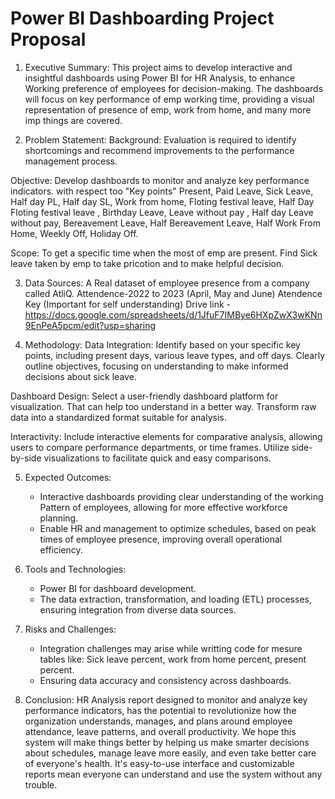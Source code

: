 # Power BI Dashboarding Project Proposal

1. Executive Summary:
This project aims to develop interactive and insightful dashboards using Power BI for HR Analysis, to enhance Working preference of employees for decision-making.
The dashboards will focus on key performance of emp working time, providing a visual representation of presence of emp, work from home, and many more imp things are covered.

3. Problem Statement:
Background: Evaluation is required to identify shortcomings and recommend improvements to the performance management process.
   
Objective: Develop dashboards to monitor and analyze key performance indicators.
with respect too "Key points" Present, Paid Leave, Sick Leave, Half day PL, Half day SL, Work from home, Floting festival leave, Half Day Floting festival leave , Birthday Leave, Leave without pay , Half day Leave without pay, Bereavement Leave, Half Bereavement Leave, Half Work From Home, Weekly Off, Holiday Off.

Scope: To get a specific time when the most of emp are present. Find Sick leave taken by emp to take pricotion and to make helpful decision.

3. Data Sources:
	A Real dataset of employee presence from a company called AtliQ.
		Attendence-2022 to 2023 (April, May and June)
		Atendence Key (Important for self understanding)
	Drive link -https://docs.google.com/spreadsheets/d/1JfuF7IMBye6HXpZwX3wKNn9EnPeA5pcm/edit?usp=sharing

4. Methodology:
Data Integration: Identify based on your specific key points, including present days, various leave types, and off days.
	Clearly outline objectives, focusing on understanding to make informed decisions 	about sick leave.

Dashboard Design: Select a user-friendly dashboard platform for visualization.
	That can help too understand in a better way.
	Transform raw data into a standardized format suitable for analysis.
   
Interactivity: Include interactive elements for comparative analysis, allowing users to compare performance departments, or time frames.
	Utilize side-by-side visualizations to facilitate quick and easy comparisons.

5. Expected Outcomes:
   - Interactive dashboards providing clear understanding of the working Pattern of employees, allowing for more effective workforce planning.
   - Enable HR and management to optimize schedules, based on peak times of employee presence, improving overall operational efficiency.

6. Tools and Technologies:
   - Power BI for dashboard development.
   - The data extraction, transformation, and loading (ETL) processes, ensuring integration from diverse data sources.

7. Risks and Challenges:
   - Integration challenges may arise while writting code for mesure tables like: 
	Sick leave percent, work from home percent, present percent.   
   - Ensuring data accuracy and consistency across dashboards.

8. Conclusion:
HR Analysis report designed to monitor and analyze key performance indicators, has the potential to revolutionize how the organization understands, manages, and plans around employee attendance, leave patterns, and overall productivity.
We hope this system will make things better by helping us make smarter decisions about schedules, manage leave more easily, and even take better care of everyone's health.
It's easy-to-use interface and customizable reports mean everyone can understand and use the system without any trouble.

